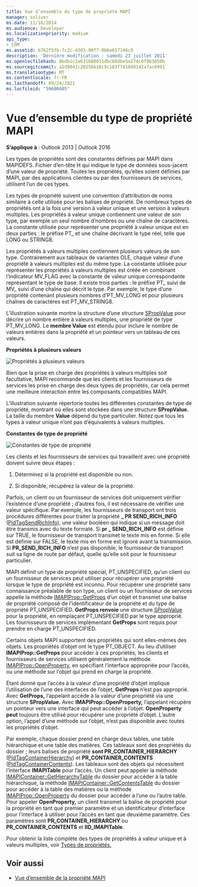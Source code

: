 ```yaml
---
title: Vue d’ensemble du type de propriété MAPI
manager: soliver
ms.date: 11/16/2014
ms.audience: Developer
ms.localizationpriority: medium
api_type:
- COM
ms.assetid: b762f5fb-7c2c-4303-96f7-0b6e657146c9
description: 'Derniére modification : samedi 23 juillet 2011'
ms.openlocfilehash: 0bdb1c2a631b80015dbc88dbe5a274c0f9b3050b
ms.sourcegitcommit: a1d9041c20256616c9c183f7d1049142a7ac6991
ms.translationtype: MT
ms.contentlocale: fr-FR
ms.lasthandoff: 09/24/2021
ms.locfileid: "59600805"
---
```

# <a name="mapi-property-type-overview"></a>Vue d’ensemble du type de propriété MAPI
  
**S’applique à** : Outlook 2013 | Outlook 2016 
  
Les types de propriétés sont des constantes définies par MAPI dans MAPIDEFS. Fichier d’en-tête H qui indique le type de données sous-jacent d’une valeur de propriété. Toutes les propriétés, qu’elles soient définies par MAPI, par des applications clientes ou par des fournisseurs de services, utilisent l’un de ces types. 
  
Les types de propriété suivent une convention d’attribution de noms similaire à celle utilisée pour les balises de propriété. De nombreux types de propriétés ont à la fois une version à valeur unique et une version à valeurs multiples. Les propriétés à valeur unique contiennent une valeur de son type, par exemple un seul nombre d’nombres ou une chaîne de caractères. La constante utilisée pour représenter une propriété à valeur unique est en deux parties : le préfixe PT_ et une chaîne décrivant le type réel, telle que LONG ou STRING8. 
  
Les propriétés à valeurs multiples contiennent plusieurs valeurs de son type. Contrairement aux tableaux de variantes OLE, chaque valeur d’une propriété à valeurs multiples est du même type. La constante utilisée pour représenter les propriétés à valeurs multiples est créée en combinant l’indicateur MV_FLAG avec la constante de valeur unique correspondante représentant le type de base. Il existe trois parties : le préfixe PT_ suivi de MV_ suivi d’une chaîne qui décrit le type. Par exemple, le type d’une propriété contenant plusieurs nombres d’PT_MV_LONG et pour plusieurs chaînes de caractères est PT_MV_STRING8.
  
L’illustration suivante montre la structure d’une structure [SPropValue](spropvalue.md) pour décrire un nombre entière à valeurs multiples, une propriété de type PT_MV_LONG. Le **membre Value** est étendu pour inclure le nombre de valeurs entières dans la propriété et un pointeur vers un tableau de ces valeurs. 
  
**Propriétés à plusieurs valeurs**
  
![Propriétés à plusieurs valeurs](media/amapi_12.gif "Propriétés à plusieurs valeurs")
  
Bien que la prise en charge des propriétés à valeurs multiples soit facultative, MAPI recommande que les clients et les fournisseurs de services les prise en charge des deux types de propriétés, car cela permet une meilleure interaction entre les composants compatibles MAPI.
  
L’illustration suivante répertorie toutes les différentes constantes de type de propriété, montrant où elles sont stockées dans une structure **SPropValue.** La taille du membre **Value** dépend du type particulier. Notez que tous les types à valeur unique n’ont pas d’équivalents à valeurs multiples. 
  
**Constantes de type de propriété**
  
![Constantes de type de propriété](media/amapi_11.gif "Constantes de type de propriété")
  
Les clients et les fournisseurs de services qui travaillent avec une propriété doivent suivre deux étapes :
  
1. Déterminez si la propriété est disponible ou non.
    
2. Si disponible, récupérez la valeur de la propriété.
    
Parfois, un client ou un fournisseur de services doit uniquement vérifier l’existence d’une propriété ; d’autres fois, il est nécessaire de vérifier une valeur spécifique. Par exemple, les fournisseurs de transport ont trois procédures différentes pour traiter la propriété **\_ PR SEND_RICH_INFO** ([PidTagSendRichInfo](pidtagsendrichinfo-canonical-property.md)), une valeur booléen qui indique si un message doit être transmis avec du texte formaté. Si **pr \_ SEND_RICH_INFO** est définie sur TRUE, le fournisseur de transport transmet le texte mis en forme. Si elle est définie sur FALSE, le texte mis en forme est ignoré avant la transmission. Si **PR_SEND_RICH_INFO** n’est pas disponible, le fournisseur de transport suit sa ligne de route par défaut, quelle qu’elle soit pour le fournisseur particulier. 
  
MAPI définit un type de propriété spécial, PT_UNSPECIFIED, qu’un client ou un fournisseur de services peut utiliser pour récupérer une propriété lorsque le type de propriété est inconnu. Pour récupérer une propriété sans connaissance préalable de son type, un client ou un fournisseur de services appelle la méthode [IMAPIProp::GetProps](imapiprop-getprops.md) d’un objet et transmet une balise de propriété composé de l’identificateur de la propriété et du type de propriété PT_UNSPECIFIED. **GetProps renvoie** une structure [SPropValue](spropvalue.md) pour la propriété, en remplaçant PT_UNSPECIFIED par le type approprié. Les fournisseurs de services implémentant **GetProps** sont requis pour prendre en charge PT_UNSPECIFIED. 
  
Certains objets MAPI supportent des propriétés qui sont elles-mêmes des objets. Les propriétés d’objet ont le type PT_OBJECT. Au lieu d’utiliser **IMAPIProp::GetProps** pour accéder à ces propriétés, les clients et fournisseurs de services utilisent généralement la méthode [IMAPIProp::OpenProperty,](imapiprop-openproperty.md) en spécifiant l’interface appropriée pour l’accès, ou une méthode sur l’objet qui prend en charge la propriété. 
  
Étant donné que l’accès à la valeur d’une propriété d’objet implique l’utilisation de l’une des interfaces de l’objet, **GetProps** n’est pas approprié. Avec **GetProps,** l’appelant accède à la valeur d’une propriété via une structure **SPropValue.** Avec **IMAPIProp::OpenProperty,** l’appelant récupère un pointeur vers une interface qui peut accéder à l’objet. **OpenProperty peut** toujours être utilisé pour récupérer une propriété d’objet. L’autre option, l’appel d’une méthode sur l’objet, n’est pas disponible avec toutes les propriétés d’objet. 
  
Par exemple, chaque dossier prend en charge deux tables, une table hiérarchique et une table des matières. Ces tableaux sont des propriétés du dossier ; leurs balises de propriété **sont PR_CONTAINER_HIERARCHY** ([PidTagContainerHierarchy](pidtagcontainerhierarchy-canonical-property.md)) et **PR_CONTAINER_CONTENTS** ([PidTagContainerContents](pidtagcontainercontents-canonical-property.md)). Les tableaux sont des objets qui nécessitent l’interface **IMAPITable** pour l’accès. Un client peut appeler la méthode [IMAPIContainer::GetHierarchyTable](imapicontainer-gethierarchytable.md) du dossier pour accéder à la table hiérarchique, la méthode [IMAPIContainer::GetContentsTable](imapicontainer-getcontentstable.md) du dossier pour accéder à la table des matières ou la méthode [IMAPIProp::OpenProperty](imapiprop-openproperty.md) du dossier pour accéder à l’une ou l’autre table. Pour appeler **OpenProperty,** un client transmet la balise de propriété pour la propriété en tant que premier paramètre et un identificateur d’interface pour l’interface à utiliser pour l’accès en tant que deuxième paramètre. Ces paramètres sont **PR_CONTAINER_HIERARCHY** ou **PR_CONTAINER_CONTENTS** et **IID_IMAPITable**.
  
Pour obtenir la liste complète des types de propriétés à valeur unique et à valeurs multiples, voir [Types de propriétés.](property-types.md) 
  
## <a name="see-also"></a>Voir aussi

- [Vue d’ensemble de la propriété MAPI](mapi-property-overview.md)

